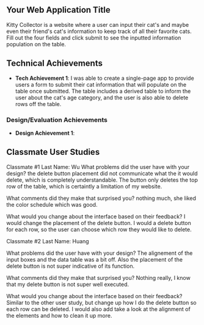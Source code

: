 

## Your Web Application Title
Kitty Collector is a website where a user can input their cat's and maybe even their friend's cat's information to keep track of all their favorite cats. Fill out the four fields and click submit to see the inputted information population on the table.

## Technical Achievements
- **Tech Achievement 1**: I was able to create a single-page app to provide users a form to submit their cat information that will populate on the table once submitted. The table includes a derived table to inform the user about the cat's age category, and the user is also able to delete rows off the table.


### Design/Evaluation Achievements
- **Design Achievement 1**: 

## Classmate User Studies

Classmate #1
Last Name: Wu
What problems did the user have with your design?
the delete button placement did not communicate what the it would delete, which is completely understandable. The button only deletes the top row of the table, which is certaintly a limitation of my website.

What comments did they make that surprised you?
nothing much, she liked the color schedule which was good. 

What would you change about the interface based on their feedback?
I would change the placement of the delete button. I would a delete button for each row, so the user can choose which row they would like to delete.

Classmate #2
Last Name: Huang

What problems did the user have with your design?
The alignement of the input boxes and the data table was a bit off. Also the placement of the delete button is not super indicative of its function.

What comments did they make that surprised you?
Nothing really, I know that my delete button is not super well executed.

What would you change about the interface based on their feedback?
Similar to the other user study, but change up how I do the delete button so each row can be deleted. I would also add take a look at the alignment of the elements and how to clean it up more.
